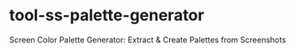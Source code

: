 # tool-ss-palette-generator
Screen Color Palette Generator: Extract &amp; Create Palettes from Screenshots
